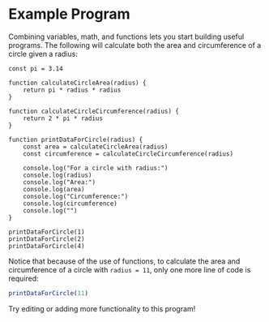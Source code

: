 # Example Program
Combining variables, math, and functions lets you start building useful programs. The following will calculate both the area and circumference of a circle given a radius:

```js,playground,editable
const pi = 3.14

function calculateCircleArea(radius) {
	return pi * radius * radius
}

function calculateCircleCircumference(radius) {
	return 2 * pi * radius
}

function printDataForCircle(radius) {
	const area = calculateCircleArea(radius)
	const circumference = calculateCircleCircumference(radius)

	console.log("For a circle with radius:")
	console.log(radius)
	console.log("Area:")
	console.log(area)
	console.log("Circumference:")
	console.log(circumference)
	console.log("")
}

printDataForCircle(1)
printDataForCircle(2)
printDataForCircle(4)
```

Notice that because of the use of functions, to calculate the area and circumference of a circle with `radius = 11`, only one more line of code is required:

```js
printDataForCircle(11)
```

Try editing or adding more functionality to this program!
